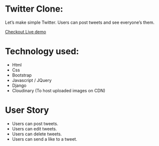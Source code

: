 # Twitter Clone:

Let’s make simple Twitter. Users can post tweets and see everyone’s them.

[Checkout Live demo](https://twitterappa.herokuapp.com/)

# Technology used:
* Html
* Css
* Bootstrap
* Javascript / JQuery
* Django
* Cloudinary (To host uploaded images on CDN)

# User Story
* Users can post tweets.
* Users can edit tweets.
* Users can delete tweets.
* Users can send a like to a tweet.
